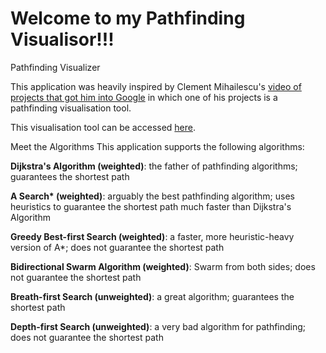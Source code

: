 # Welcome to my Pathfinding Visualisor!!!

Pathfinding Visualizer

This application was heavily inspired by
Clement Mihailescu's [video of projects that got him into Google](https://www.youtube.com/watch?v=n4t_-NjY_Sg&ab_channel=Cl%C3%A9mentMihailescu) in which one of his projects is a pathfinding visualisation tool.

This visualisation tool can be accessed [here](https://marsalah003.github.io/Pathfinding-Visualizer).

Meet the Algorithms
This application supports the following algorithms:

**Dijkstra's Algorithm (weighted)**: the father of pathfinding algorithms; guarantees the shortest path

**A Search\* (weighted)**: arguably the best pathfinding algorithm; uses heuristics to guarantee the shortest path much faster than Dijkstra's Algorithm

**Greedy Best-first Search (weighted)**: a faster, more heuristic-heavy version of A\*; does not guarantee the shortest path

**Bidirectional Swarm Algorithm (weighted)**: Swarm from both sides; does not guarantee the shortest path

**Breath-first Search (unweighted)**: a great algorithm; guarantees the shortest path

**Depth-first Search (unweighted)**: a very bad algorithm for pathfinding; does not guarantee the shortest path
